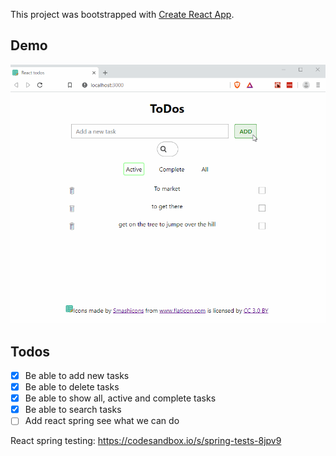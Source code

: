 This project was bootstrapped with [Create React App](https://github.com/facebook/create-react-app).

## Demo
![](demo.gif)

## Todos

- [x] Be able to add new tasks
- [x] Be able to delete tasks
- [x] Be able to show all, active and complete tasks
- [x] Be able to search tasks
- [ ] Add react spring see what we can do

React spring testing: https://codesandbox.io/s/spring-tests-8jpv9